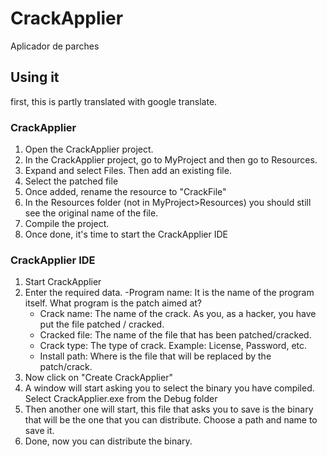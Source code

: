 # CrackApplier
Aplicador de parches

## Using it
first, this is partly translated with google translate.

### CrackApplier
1. Open the CrackApplier project.
2. In the CrackApplier project, go to MyProject and then go to Resources.
3. Expand and select Files. Then add an existing file.
4. Select the patched file
5. Once added, rename the resource to "CrackFile"
6. In the Resources folder (not in MyProject>Resources) you should still see the original name of the file.
7. Compile the project.
8. Once done, it's time to start the CrackApplier IDE

### CrackApplier IDE
1. Start CrackApplier
2. Enter the required data.
    -Program name: It is the name of the program itself. What program is the patch aimed at?
    - Crack name: The name of the crack. As you, as a hacker, you have put the file patched / cracked.
    - Cracked file: The name of the file that has been patched/cracked.
    - Crack type: The type of crack. Example: License, Password, etc.
    - Install path: Where is the file that will be replaced by the patch/crack.
3. Now click on "Create CrackApplier"
4. A window will start asking you to select the binary you have compiled. Select CrackApplier.exe from the Debug folder
5. Then another one will start, this file that asks you to save is the binary that will be the one that you can distribute. Choose a path and name to save it.
6. Done, now you can distribute the binary.
